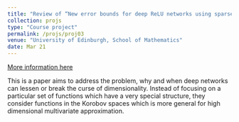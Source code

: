 ```yaml
---
title: "Review of “New error bounds for deep ReLU networks using sparse grids” "
collection: projs
type: "Course project"
permalink: /projs/proj03
venue: "University of Edinburgh, School of Mathematics"
date: Mar 21
---
```


[More information here](http://grantaire08.github.io/files/rscam_review.pdf)

This is a paper aims to address the problem, why and when deep networks can lessen or break the curse of dimensionality. Instead of focusing on a particular set of functions which have a very special structure, they consider functions in the Korobov spaces which is more general for high dimensional multivariate approximation.
